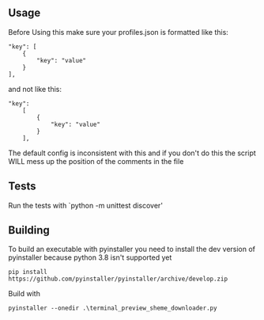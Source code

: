 ## Usage

Before Using this make sure your profiles.json is formatted like this:
```
"key": [
    {
        "key": "value"
    }
],
```
and not like this:
```
"key":
    [
        {
            "key": "value"
        }
    ],
```
The default config is inconsistent with this and if you don't do this the script WILL mess up the position of the comments in the file

## Tests

Run the tests with `python -m unittest discover'

## Building
To build an executable with pyinstaller you need to install the dev version of pyinstaller because python 3.8 isn't supported yet

`pip install https://github.com/pyinstaller/pyinstaller/archive/develop.zip`

Build with

`pyinstaller --onedir .\terminal_preview_sheme_downloader.py`
